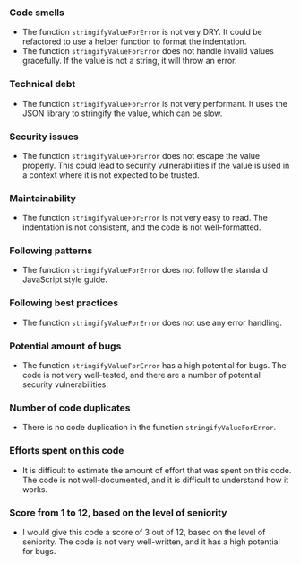 ### Code smells

* The function `stringifyValueForError` is not very DRY. It could be refactored to use a helper function to format the indentation.
* The function `stringifyValueForError` does not handle invalid values gracefully. If the value is not a string, it will throw an error.

### Technical debt

* The function `stringifyValueForError` is not very performant. It uses the JSON library to stringify the value, which can be slow.

### Security issues

* The function `stringifyValueForError` does not escape the value properly. This could lead to security vulnerabilities if the value is used in a context where it is not expected to be trusted.

### Maintainability

* The function `stringifyValueForError` is not very easy to read. The indentation is not consistent, and the code is not well-formatted.

### Following patterns

* The function `stringifyValueForError` does not follow the standard JavaScript style guide.

### Following best practices

* The function `stringifyValueForError` does not use any error handling.

### Potential amount of bugs

* The function `stringifyValueForError` has a high potential for bugs. The code is not very well-tested, and there are a number of potential security vulnerabilities.

### Number of code duplicates

* There is no code duplication in the function `stringifyValueForError`.

### Efforts spent on this code

* It is difficult to estimate the amount of effort that was spent on this code. The code is not well-documented, and it is difficult to understand how it works.

### Score from 1 to 12, based on the level of seniority

* I would give this code a score of 3 out of 12, based on the level of seniority. The code is not very well-written, and it has a high potential for bugs.